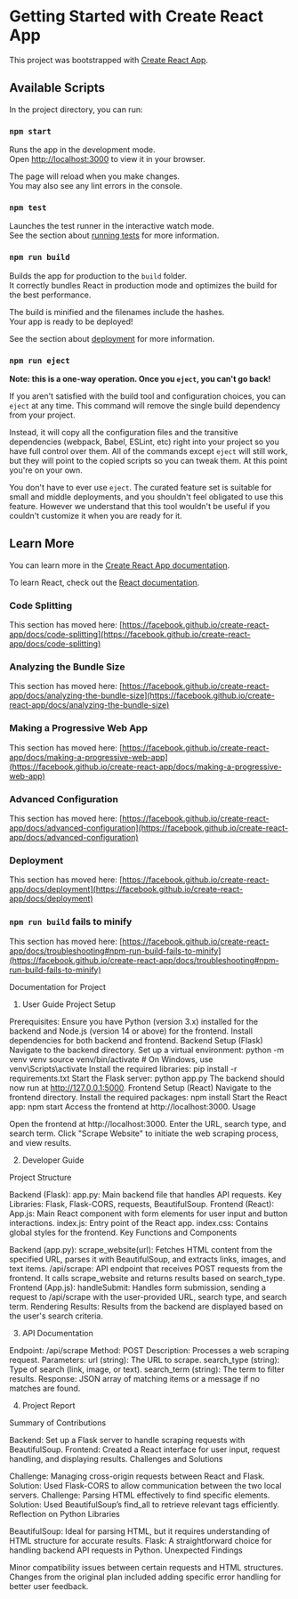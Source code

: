 # Getting Started with Create React App

This project was bootstrapped with [Create React App](https://github.com/facebook/create-react-app).

## Available Scripts

In the project directory, you can run:

### `npm start`

Runs the app in the development mode.\
Open [http://localhost:3000](http://localhost:3000) to view it in your browser.

The page will reload when you make changes.\
You may also see any lint errors in the console.

### `npm test`

Launches the test runner in the interactive watch mode.\
See the section about [running tests](https://facebook.github.io/create-react-app/docs/running-tests) for more information.

### `npm run build`

Builds the app for production to the `build` folder.\
It correctly bundles React in production mode and optimizes the build for the best performance.

The build is minified and the filenames include the hashes.\
Your app is ready to be deployed!

See the section about [deployment](https://facebook.github.io/create-react-app/docs/deployment) for more information.

### `npm run eject`

**Note: this is a one-way operation. Once you `eject`, you can't go back!**

If you aren't satisfied with the build tool and configuration choices, you can `eject` at any time. This command will remove the single build dependency from your project.

Instead, it will copy all the configuration files and the transitive dependencies (webpack, Babel, ESLint, etc) right into your project so you have full control over them. All of the commands except `eject` will still work, but they will point to the copied scripts so you can tweak them. At this point you're on your own.

You don't have to ever use `eject`. The curated feature set is suitable for small and middle deployments, and you shouldn't feel obligated to use this feature. However we understand that this tool wouldn't be useful if you couldn't customize it when you are ready for it.

## Learn More

You can learn more in the [Create React App documentation](https://facebook.github.io/create-react-app/docs/getting-started).

To learn React, check out the [React documentation](https://reactjs.org/).

### Code Splitting

This section has moved here: [https://facebook.github.io/create-react-app/docs/code-splitting](https://facebook.github.io/create-react-app/docs/code-splitting)

### Analyzing the Bundle Size

This section has moved here: [https://facebook.github.io/create-react-app/docs/analyzing-the-bundle-size](https://facebook.github.io/create-react-app/docs/analyzing-the-bundle-size)

### Making a Progressive Web App

This section has moved here: [https://facebook.github.io/create-react-app/docs/making-a-progressive-web-app](https://facebook.github.io/create-react-app/docs/making-a-progressive-web-app)

### Advanced Configuration

This section has moved here: [https://facebook.github.io/create-react-app/docs/advanced-configuration](https://facebook.github.io/create-react-app/docs/advanced-configuration)

### Deployment

This section has moved here: [https://facebook.github.io/create-react-app/docs/deployment](https://facebook.github.io/create-react-app/docs/deployment)

### `npm run build` fails to minify

This section has moved here: [https://facebook.github.io/create-react-app/docs/troubleshooting#npm-run-build-fails-to-minify](https://facebook.github.io/create-react-app/docs/troubleshooting#npm-run-build-fails-to-minify)

Documentation for Project

1. User Guide
Project Setup

Prerequisites:
Ensure you have Python (version 3.x) installed for the backend and Node.js (version 14 or above) for the frontend.
Install dependencies for both backend and frontend.
Backend Setup (Flask)
Navigate to the backend directory.
Set up a virtual environment:
python -m venv venv
source venv/bin/activate  # On Windows, use venv\Scripts\activate
Install the required libraries:
pip install -r requirements.txt
Start the Flask server:
python app.py
The backend should now run at http://127.0.0.1:5000.
Frontend Setup (React)
Navigate to the frontend directory.
Install the required packages:
npm install
Start the React app:
npm start
Access the frontend at http://localhost:3000.
Usage

Open the frontend at http://localhost:3000.
Enter the URL, search type, and search term.
Click "Scrape Website" to initiate the web scraping process, and view results.

2. Developer Guide

Project Structure

Backend (Flask):
app.py: Main backend file that handles API requests.
Key Libraries: Flask, Flask-CORS, requests, BeautifulSoup.
Frontend (React):
App.js: Main React component with form elements for user input and button interactions.
index.js: Entry point of the React app.
index.css: Contains global styles for the frontend.
Key Functions and Components

Backend (app.py):
scrape_website(url): Fetches HTML content from the specified URL, parses it with BeautifulSoup, and extracts links, images, and text items.
/api/scrape: API endpoint that receives POST requests from the frontend. It calls scrape_website and returns results based on search_type.
Frontend (App.js):
handleSubmit: Handles form submission, sending a request to /api/scrape with the user-provided URL, search type, and search term.
Rendering Results: Results from the backend are displayed based on the user's search criteria.

3. API Documentation

Endpoint: /api/scrape
Method: POST
Description: Processes a web scraping request.
Parameters:
url (string): The URL to scrape.
search_type (string): Type of search (link, image, or text).
search_term (string): The term to filter results.
Response: JSON array of matching items or a message if no matches are found.

4. Project Report

Summary of Contributions

Backend: Set up a Flask server to handle scraping requests with BeautifulSoup.
Frontend: Created a React interface for user input, request handling, and displaying results.
Challenges and Solutions

Challenge: Managing cross-origin requests between React and Flask.
Solution: Used Flask-CORS to allow communication between the two local servers.
Challenge: Parsing HTML effectively to find specific elements.
Solution: Used BeautifulSoup’s find_all to retrieve relevant tags efficiently.
Reflection on Python Libraries

BeautifulSoup: Ideal for parsing HTML, but it requires understanding of HTML structure for accurate results.
Flask: A straightforward choice for handling backend API requests in Python.
Unexpected Findings

Minor compatibility issues between certain requests and HTML structures.
Changes from the original plan included adding specific error handling for better user feedback.